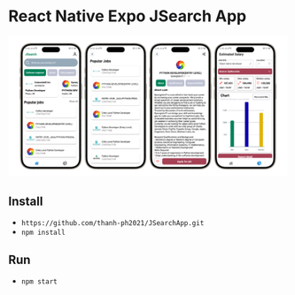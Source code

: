 # React Native Expo JSearch App

![Demo](./assets/images/demo-02.png)


## Install

- `https://github.com/thanh-ph2021/JSearchApp.git`
- `npm install`

## Run
- `npm start`
